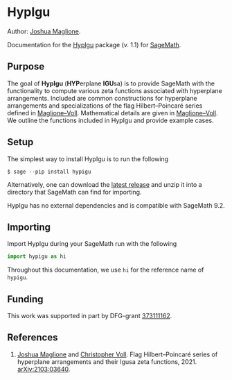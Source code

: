 # HypIgu 

Author: [Joshua Maglione](https://www.math.uni-bielefeld.de/~jmaglione/).

Documentation for the [HypIgu](https://github.com/joshmaglione/hypigu) package (v. 1.1) for [SageMath](https://www.sagemath.org/).

## Purpose

The goal of **HypIgu** (**HYP**erplane **IGU**sa) is to provide SageMath with the functionality to compute various zeta functions associated with hyperplane arrangements. Included are common constructions for hyperplane arrangements and specializations of the flag Hilbert&ndash;Poincar&#233; series defined in [Maglione&ndash;Voll](https://arxiv.org/abs/2103.03640). Mathematical details are given in [Maglione&ndash;Voll](https://arxiv.org/abs/2103.03640). We outline the functions included in HypIgu and provide example cases. 

## Setup

The simplest way to install HypIgu is to run the following 

```
$ sage --pip install hypigu
```

Alternatively, one can download the [latest release](https://github.com/joshmaglione/hypigu/releases/latest) and unzip it into a directory that SageMath can find for importing.

HypIgu has no external dependencies and is compatible with SageMath 9.2.

## Importing

Import HypIgu during your SageMath run with the following

```python
import hypigu as hi
```

Throughout this documentation, we use `hi` for the reference name of `hypigu`.

## Funding 

This work was supported in part by DFG-grant [373111162](https://gepris.dfg.de/gepris/projekt/373111162?language=en).

## References 

1. [Joshua Maglione](https://www.math.uni-bielefeld.de/~jmaglione/) and [Christopher Voll](https://www.math.uni-bielefeld.de/~voll/). Flag Hilbert&ndash;Poincar&#233; series of hyperplane arrangements and their Igusa zeta functions, 2021. [arXiv:2103:03640](https://arxiv.org/abs/2103.03640).
   